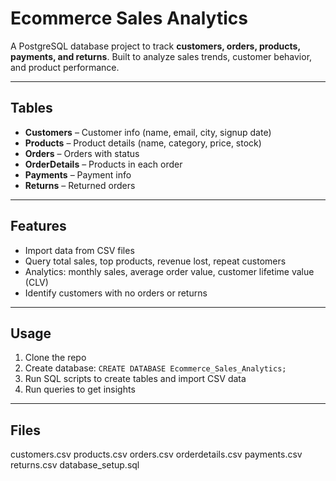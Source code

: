 # Ecommerce Sales Analytics

A PostgreSQL database project to track **customers, orders, products, payments, and returns**. Built to analyze sales trends, customer behavior, and product performance.

---

## Tables

- **Customers** – Customer info (name, email, city, signup date)  
- **Products** – Product details (name, category, price, stock)  
- **Orders** – Orders with status  
- **OrderDetails** – Products in each order  
- **Payments** – Payment info  
- **Returns** – Returned orders

---

## Features

- Import data from CSV files  
- Query total sales, top products, revenue lost, repeat customers  
- Analytics: monthly sales, average order value, customer lifetime value (CLV)  
- Identify customers with no orders or returns  

---

## Usage

1. Clone the repo  
2. Create database: `CREATE DATABASE Ecommerce_Sales_Analytics;`  
3. Run SQL scripts to create tables and import CSV data  
4. Run queries to get insights  

---

## Files

customers.csv
products.csv
orders.csv
orderdetails.csv
payments.csv
returns.csv
database_setup.sql

